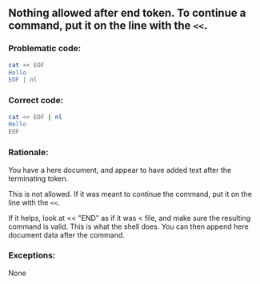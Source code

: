 ## Nothing allowed after end token. To continue a command, put it on the line with the `<<`.

### Problematic code:

```sh
cat << EOF
Hello
EOF | nl
```

### Correct code:

```sh
cat << EOF | nl
Hello
EOF
```
### Rationale:

You have a here document, and appear to have added text after the terminating token.

This is not allowed. If it was meant to continue the command, put it on the line with the `<<`.

If it helps, look at << "END" as if it was < file, and make sure the resulting command is valid. This is what the shell does. You can then append here document data after the command.

### Exceptions:

None